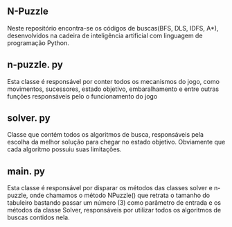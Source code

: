 ﻿## N-Puzzle
 Neste repositório encontra-se os códigos de buscas(BFS, DLS, IDFS, A*), desenvolvidos na cadeira de inteligência artificial com linguagem de programação Python.

## n-puzzle. py 
Esta classe é responsável por conter todos os mecanismos do jogo, como movimentos, sucessores, estado objetivo, embaralhamento e entre outras funções responsáveis pelo o funcionamento do jogo

## solver. py
Classe que contém todos os algoritmos de busca, responsáveis pela escolha da melhor solução para chegar no estado objetivo. Obviamente que cada algoritmo possuiu suas limitações.

## main. py
Esta classe é responsável por disparar os métodos das classes solver e n-puzzle, onde chamamos o método NPuzzle() que retrata o tamanho do tabuleiro bastando passar um número (3) como parâmetro de entrada e os métodos da classe Solver, responsáveis por utilizar todos os algoritmos de buscas contidos nela.

